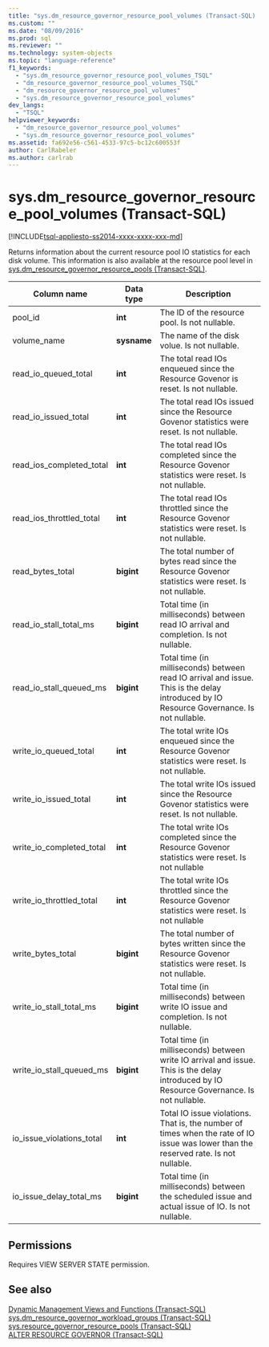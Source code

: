 ```yaml
---
title: "sys.dm_resource_governor_resource_pool_volumes (Transact-SQL) | Microsoft Docs"
ms.custom: ""
ms.date: "08/09/2016"
ms.prod: sql
ms.reviewer: ""
ms.technology: system-objects
ms.topic: "language-reference"
f1_keywords: 
  - "sys.dm_resource_governor_resource_pool_volumes_TSQL"
  - "dm_resource_governor_resource_pool_volumes_TSQL"
  - "dm_resource_governor_resource_pool_volumes"
  - "sys.dm_resource_governor_resource_pool_volumes"
dev_langs: 
  - "TSQL"
helpviewer_keywords: 
  - "dm_resource_governor_resource_pool_volumes"
  - "sys.dm_resource_governor_resource_pool_volumes"
ms.assetid: fa692e56-c561-4533-97c5-bc12c600553f
author: CarlRabeler
ms.author: carlrab
---
```

# sys.dm_resource_governor_resource_pool_volumes (Transact-SQL)
[!INCLUDE[tsql-appliesto-ss2014-xxxx-xxxx-xxx-md](../../includes/tsql-appliesto-ss2014-xxxx-xxxx-xxx-md.md)]

  Returns information about the current resource pool IO statistics for each disk volume. This information is also available at the resource pool level in [sys.dm_resource_governor_resource_pools &#40;Transact-SQL&#41;](../../relational-databases/system-dynamic-management-views/sys-dm-resource-governor-resource-pools-transact-sql.md).  
  
  
|Column name|Data type|Description|  
|-----------------|---------------|-----------------|  
|pool_id|**int**|The ID of the resource pool. Is not nullable.|  
|volume_name|**sysname**|The name of the disk volue. Is not nullable.|  
|read_io_queued_total|**int**|The total read IOs enqueued since the Resource Govenor is reset. Is not nullable.|  
|read_io_issued_total|**int**|The total read IOs issued since the Resource Govenor statistics were reset. Is not nullable.|  
|read_ios_completed_total|**int**|The total read IOs completed since the Resource Govenor statistics were reset. Is not nullable.|  
|read_ios_throttled_total|**int**|The total read IOs throttled since the Resource Govenor statistics were reset. Is not nullable.|  
|read_bytes_total|**bigint**|The total number of bytes read since the Resource Govenor statistics were reset. Is not nullable.|  
|read_io_stall_total_ms|**bigint**|Total time (in milliseconds) between read IO arrival and completion. Is not nullable.|  
|read_io_stall_queued_ms|**bigint**|Total time (in milliseconds) between read IO arrival and issue. This is the delay introduced by IO Resource Governance. Is not nullable.|  
|write_io_queued_total|**int**|The total write IOs enqueued since the Resource Govenor statistics were reset. Is not nullable.|  
|write_io_issued_total|**int**|The total write IOs issued since the Resource Govenor statistics were reset. Is not nullable.|  
|write_io_completed_total|**int**|The total write IOs completed since the Resource Govenor statistics were reset. Is not nullable|  
|write_io_throttled_total|**int**|The total write IOs throttled since the Resource Govenor statistics were reset. Is not nullable|  
|write_bytes_total|**bigint**|The total number of bytes written since the Resource Govenor statistics were reset. Is not nullable.|  
|write_io_stall_total_ms|**bigint**|Total time (in milliseconds) between write IO issue and completion. Is not nullable.|  
|write_io_stall_queued_ms|**bigint**|Total time (in milliseconds) between write IO arrival and issue. This is the delay introduced by IO Resource Governance. Is not nullable.|  
|io_issue_violations_total|**int**|Total IO issue violations. That is, the number of times when the rate of IO issue was lower than the reserved rate. Is not nullable.|  
|io_issue_delay_total_ms|**bigint**|Total time (in milliseconds) between the scheduled issue and actual issue of IO. Is not nullable.|  
  
## Permissions  
 Requires VIEW SERVER STATE permission.  
  
## See also  
 [Dynamic Management Views and Functions &#40;Transact-SQL&#41;](~/relational-databases/system-dynamic-management-views/system-dynamic-management-views.md)   
 [sys.dm_resource_governor_workload_groups &#40;Transact-SQL&#41;](../../relational-databases/system-dynamic-management-views/sys-dm-resource-governor-workload-groups-transact-sql.md)   
 [sys.resource_governor_resource_pools &#40;Transact-SQL&#41;](../../relational-databases/system-catalog-views/sys-resource-governor-resource-pools-transact-sql.md)   
 [ALTER RESOURCE GOVERNOR &#40;Transact-SQL&#41;](../../t-sql/statements/alter-resource-governor-transact-sql.md)  
  
  

